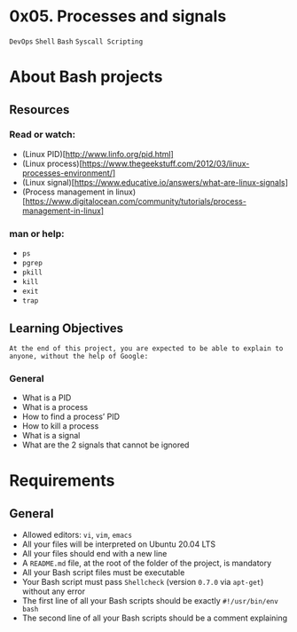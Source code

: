 # 0x05. Processes and signals
`DevOps`  `Shell`   `Bash`    ``Syscall Scripting``
# About Bash projects

## Resources
### Read or watch:

+ (Linux PID)[http://www.linfo.org/pid.html]
+ (Linux process)[https://www.thegeekstuff.com/2012/03/linux-processes-environment/]
+ (Linux signal)[https://www.educative.io/answers/what-are-linux-signals]
+ (Process management in linux)[https://www.digitalocean.com/community/tutorials/process-management-in-linux]

### man or help:
+ `ps`
+ `pgrep`
+ `pkill`
+ `kill`
+ `exit`
+ `trap`
## Learning Objectives
```
At the end of this project, you are expected to be able to explain to anyone, without the help of Google:
```
### General
+ What is a PID
+ What is a process
+ How to find a process’ PID
+ How to kill a process
+ What is a signal
+ What are the 2 signals that cannot be ignored

# Requirements
## General
+ Allowed editors: `vi`, `vim`, `emacs`
+ All your files will be interpreted on Ubuntu 20.04 LTS
+ All your files should end with a new line
+ A `README.md` file, at the root of the folder of the project, is mandatory
+ All your Bash script files must be executable
+ Your Bash script must pass `Shellcheck` (version `0.7.0` via `apt-get`) without any error
+ The first line of all your Bash scripts should be exactly `#!/usr/bin/env bash`
+ The second line of all your Bash scripts should be a comment explaining
